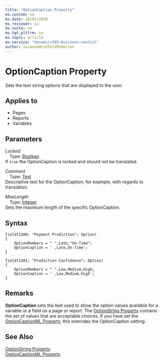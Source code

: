 ```yaml
---
title: "OptionCaption Property"
ms.custom: na
ms.date: 10/01/2020
ms.reviewer: na
ms.suite: na
ms.tgt_pltfrm: na
ms.topic: article
ms.service: "dynamics365-business-central"
author: SusanneWindfeldPedersen
---
```


# OptionCaption Property

Sets the text string options that are displayed to the user.  
  
## Applies to  
  
- Pages  
- Reports  
- Variables  

## Parameters

*Locked*  
&emsp;Type: [Boolean](../methods-auto/boolean/boolean-data-type.md)  
If `true` the OptionCaption is locked and should not be translated.  

*Comment*  
&emsp;Type: [Text](../methods-auto/text/text-data-type.md)  
Descriptive text for the OptionCaption, for example, with regards to translation.

*MaxLength*  
&emsp;Type: [Integer](../methods-auto/integer/integer-data-type.md)  
Sets the maximum length of the specific OptionCaption.

## Syntax

```AL
field(1300; "Payment Prediction"; Option)
{
    OptionMembers = " ",Late,"On-Time";
    OptionCaption = ' ,Late,On-Time';
}
```

```AL
field(1301; "Prediction Confidence"; Option)
{
    OptionMembers = " ",Low,Medium,High;
    OptionCaption = ' ,Low,Medium,High';
}
```

## Remarks

**OptionCaption** sets the text used to show the option values available for a variable or a field on a page or report. The [OptionString Property](devenv-optionstring-property.md) contains the set of values that are acceptable choices. If you have set the [OptionCaptionML Property](devenv-optioncaptionml-property.md), this overrides the OptionCaption setting.  
  
## See Also  

[OptionString Property](devenv-optionstring-property.md)   
[OptionCaptionML Property](devenv-optioncaptionml-property.md)